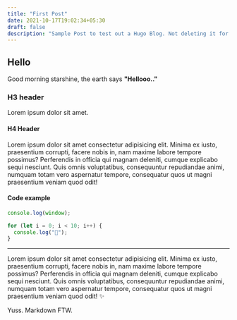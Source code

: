 ```yaml
---
title: "First Post"
date: 2021-10-17T19:02:34+05:30
draft: false
description: "Sample Post to test out a Hugo Blog. Not deleting it for nostalgia reasons🙂"
---
```


## Hello

Good morning starshine, the earth says **"Hellooo.."**

### H3 header

Lorem ipsum dolor sit amet.

#### H4 Header

Lorem ipsum dolor sit amet consectetur adipisicing elit. Minima ex iusto, praesentium corrupti, facere nobis in, nam maxime labore tempore possimus? Perferendis in officia qui magnam deleniti, cumque explicabo sequi nesciunt. Quis omnis voluptatibus, consequuntur repudiandae animi, numquam totam vero aspernatur tempore, consequatur quos ut magni praesentium veniam quod odit!

#### Code example

```javascript
console.log(window);

for (let i = 0; i < 10; i++) {
  console.log("🙂");
}
```

<hr/>

Lorem ipsum dolor sit amet consectetur adipisicing elit. Minima ex iusto, praesentium corrupti, facere nobis in, nam maxime labore tempore possimus? Perferendis in officia qui magnam deleniti, cumque explicabo sequi nesciunt. Quis omnis voluptatibus, consequuntur repudiandae animi, numquam totam vero aspernatur tempore, consequatur quos ut magni praesentium veniam quod odit! ✨

Yuss. Markdown FTW.
